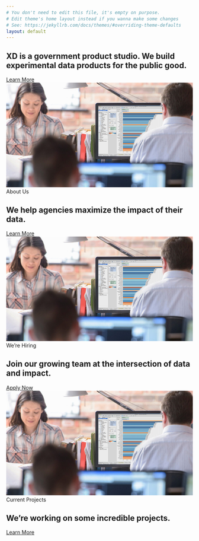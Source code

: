 ```yaml
---
# You don't need to edit this file, it's empty on purpose.
# Edit theme's home layout instead if you wanna make some changes
# See: https://jekyllrb.com/docs/themes/#overriding-theme-defaults
layout: default
---
```

<section class="hero">
  <div class="usa-grid">
    <div class="hero-content">
      <h1>
        XD is a government product studio. We build experimental data products
        for the public good.
      </h1>
      <a href="#">Learn More</a>
    </div>
  </div>
</section>
<section class="ctas">
  <div class="usa-grid">
    <div class="tile">
      <a href="#">
        <img src="assets/img/pages/index/dds-image.jpg">
      </a>
      <span>About Us</span>
      <h2>
        We help agencies maximize the impact of their data.
      </h2>
      <a class="cta-link" href="#">Learn More</a>
    </div>
    <div class="tile">
      <a href="#">
        <img src="assets/img/pages/index/dds-image.jpg">
      </a>
      <span>We’re Hiring</span>
      <h2>
        Join our growing team at the intersection of data and impact.
      </h2>
      <a class="cta-link" href="#">Apply Now</a>
    </div>
    <div class="tile">
      <a href="#">
        <img src="assets/img/pages/index/dds-image.jpg">
      </a>
      <span>Current Projects</span>
      <h2>
        We’re working on some incredible projects.
      </h2>
      <a class="cta-link" href="#">Learn More</a>
    </div>
  </div>
</section>
